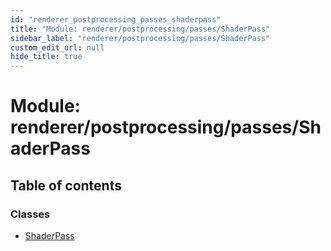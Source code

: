 ```yaml
---
id: "renderer_postprocessing_passes_shaderpass"
title: "Module: renderer/postprocessing/passes/ShaderPass"
sidebar_label: "renderer/postprocessing/passes/ShaderPass"
custom_edit_url: null
hide_title: true
---
```


# Module: renderer/postprocessing/passes/ShaderPass

## Table of contents

### Classes

- [ShaderPass](../classes/renderer_postprocessing_passes_shaderpass.shaderpass.md)
